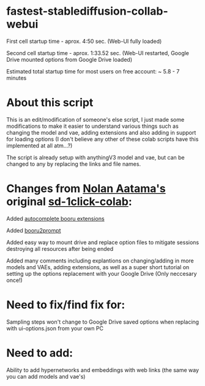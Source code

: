 # fastest-stablediffusion-collab-webui
First cell startup time - aprox. 4:50 sec. (Web-UI fully loaded)

Second cell startup time - aprox. 1:33.52 sec. (Web-UI restarted, Google Drive mounted options from Google Drive loaded)


Estimated total startup time for most users on free account: ~ 5.8 - 7 minutes



# About this script

This is an edit/modification of someone's else script, I just made some modifications to make it easier to understand various things such as changing the model and vae, adding extensions and also adding in support for loading options (I don't believe any other of these colab scripts have this implemented at all atm...?)

The script is already setup with anythingV3 model and vae, but can be changed to any by replacing the links and file names.

# Changes from [Nolan Aatama's](https://github.com/nolanaatama) original [sd-1click-colab](https://github.com/nolanaatama/sd-1click-colab):
     
Added [autocomplete booru extensions](https://github.com/DominikDoom/a1111-sd-webui-tagcomplete)

Added [booru2prompt](https://github.com/Malisius/booru2prompt)

Added easy way to mount drive and replace option files to mitigate sessions destroying all resources after being ended

Added many comments including explantions on changing/adding in more models and VAEs, adding extensions, as well as a super short tutorial on setting up the options replacement with your Google Drive (Only neccesary once!)

# Need to fix/find fix for:

Sampling steps won't change to Google Drive saved options when replacing with ui-options.json from your own PC

# Need to add:

Ability to add hypernetworks and embeddings with web links (the same way you can add models and vae's)

